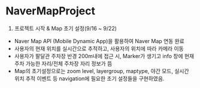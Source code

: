 # NaverMapProject

1. 프로젝트 시작 & Map 초기 설정(9/16 ~ 9/22)
- Naver Map API (Mobile Dynamic App)을 활용하여 Naver Map 연동 완료
- 사용자의 현재 위치를 실시간으로 추적하고, 사용자의 위치에 따라 카메라 이동
- 사용자가 팔달관 주차장 반경 200m내에 접근 시, Marker가 생기고 info 창에 현재 주차 가능한 자리/전체 주차장 자리 정보가 뜸
- Map의 초기설정으로는 zoom level, layergroup, maptype, 야간 모드, 실시간 위치 추적 이벤트 등 navigation에 필요한 초기 설정들을 구현하였음.
